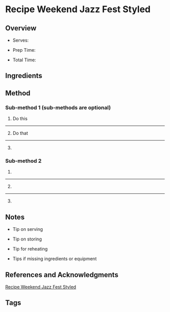 # Recipe Weekend Jazz Fest Styled

## Overview

- Serves:

- Prep Time:

- Total Time:

## Ingredients



## Method

### Sub-method 1 (sub-methods are optional)

1. Do this
---
2. Do that
---
3.

### Sub-method 2

1.
---
2.
---
3.

## Notes

- Tip on serving

- Tip on storing

- Tip for reheating

- Tips if missing ingredients or equipment

## References and Acknowledgments

[Recipe Weekend Jazz Fest Styled](http://blesstheirheartsmom.blogspot.com/2010/04/recipe-weekend-jazz-fest-styled.html)

## Tags


